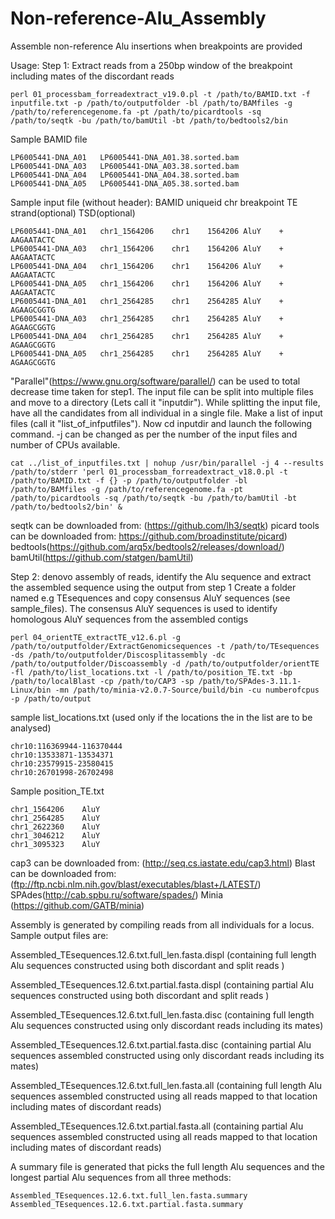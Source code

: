 # Non-reference-Alu_Assembly
 Assemble non-reference Alu insertions when breakpoints are provided


Usage:
Step 1:
Extract reads from a 250bp window of the breakpoint including mates of the discordant reads

	perl 01_processbam_forreadextract_v19.0.pl -t /path/to/BAMID.txt -f inputfile.txt -p /path/to/outputfolder -bl /path/to/BAMfiles -g /path/to/referencegenome.fa -pt /path/to/picardtools -sq /path/to/seqtk -bu /path/to/bamUtil -bt /path/to/bedtools2/bin


Sample BAMID file

	LP6005441-DNA_A01	LP6005441-DNA_A01.38.sorted.bam
	LP6005441-DNA_A03	LP6005441-DNA_A03.38.sorted.bam
	LP6005441-DNA_A04	LP6005441-DNA_A04.38.sorted.bam
	LP6005441-DNA_A05	LP6005441-DNA_A05.38.sorted.bam	
	
Sample input file (without header):
	BAMID				uniqueid		chr		breakpoint TE	strand(optional) TSD(optional)
	
	LP6005441-DNA_A01	chr1_1564206	chr1	1564206	AluY	+	AAGAATACTC
	LP6005441-DNA_A03	chr1_1564206	chr1	1564206	AluY	+	AAGAATACTC
	LP6005441-DNA_A04	chr1_1564206	chr1	1564206	AluY	+	AAGAATACTC
	LP6005441-DNA_A05	chr1_1564206	chr1	1564206	AluY	+	AAGAATACTC
	LP6005441-DNA_A01	chr1_2564285	chr1	2564285	AluY	+	AGAAGCGGTG
	LP6005441-DNA_A03	chr1_2564285	chr1	2564285	AluY	+	AGAAGCGGTG
	LP6005441-DNA_A04	chr1_2564285	chr1	2564285	AluY	+	AGAAGCGGTG
	LP6005441-DNA_A05	chr1_2564285	chr1	2564285	AluY	+	AGAAGCGGTG

"Parallel"(https://www.gnu.org/software/parallel/) can be used to total decrease time taken for step1. The input file can be split into multiple files and move to a directory (Lets call it "inputdir"). While splitting the input file, have all the candidates from all individual in a single file.  Make a list of input files (call it "list_of_infputfiles"). Now cd inputdir and launch the following command. -j can be changed as per the number of the input files and number of CPUs available.

	cat ../list_of_inputfiles.txt | nohup /usr/bin/parallel -j 4 --results /path/to/stderr 'perl 01_processbam_forreadextract_v18.0.pl -t /path/to/BAMID.txt -f {} -p /path/to/outputfolder -bl /path/to/BAMfiles -g /path/to/referencegenome.fa -pt /path/to/picardtools -sq /path/to/seqtk -bu /path/to/bamUtil -bt /path/to/bedtools2/bin' &

seqtk can be downloaded from: (https://github.com/lh3/seqtk)
picard tools can be downloaded from: https://github.com/broadinstitute/picard)
bedtools(https://github.com/arq5x/bedtools2/releases/download/)
bamUtil(https://github.com/statgen/bamUtil)

Step 2:
denovo assembly of reads, identify the Alu sequence and extract the assembled sequence using the output from step 1
Create a folder named e.g TEsequences and copy consensus AluY sequences (see sample_files). The consensus AluY sequences is used to identify homologous AluY sequences from the assembled contigs


	perl 04_orientTE_extractTE_v12.6.pl -g /path/to/outputfolder/ExtractGenomicsequences -t /path/to/TEsequences -ds /path/to/outputfolder/Discosplitassembly -dc /path/to/outputfolder/Discoassembly -d /path/to/outputfolder/orientTE -fl /path/to/list_locations.txt -l /path/to/position_TE.txt -bp /path/to/localBlast -cp /path/to/CAP3 -sp /path/to/SPAdes-3.11.1-Linux/bin -mn /path/to/minia-v2.0.7-Source/build/bin -cu numberofcpus -p /path/to/output 

sample list_locations.txt (used only if the locations the in the list are to be analysed)

	chr10:116369944-116370444
	chr10:13533871-13534371
	chr10:23579915-23580415
	chr10:26701998-26702498

Sample position_TE.txt

	chr1_1564206    AluY
	chr1_2564285    AluY
	chr1_2622360    AluY
	chr1_3046212    AluY
	chr1_3095323    AluY

cap3 can be downloaded from: (http://seq.cs.iastate.edu/cap3.html)
Blast can be downloaded from: (ftp://ftp.ncbi.nlm.nih.gov/blast/executables/blast+/LATEST/)
SPAdes(http://cab.spbu.ru/software/spades/)
Minia (https://github.com/GATB/minia)


Assembly is generated by compiling reads from all individuals for a locus. Sample output files are:

Assembled_TEsequences.12.6.txt.full_len.fasta.displ (containing full length Alu sequences constructed using both discordant and split reads )

Assembled_TEsequences.12.6.txt.partial.fasta.displ (containing partial Alu sequences constructed using both discordant and split reads )



Assembled_TEsequences.12.6.txt.full_len.fasta.disc (containing full length Alu sequences constructed using only discordant  reads including its mates)

Assembled_TEsequences.12.6.txt.partial.fasta.disc (containing partial Alu sequences assembled constructed using only discordant  reads including its mates)


Assembled_TEsequences.12.6.txt.full_len.fasta.all (containing full length Alu sequences assembled constructed using all reads mapped to that location including mates of discordant reads)

Assembled_TEsequences.12.6.txt.partial.fasta.all (containing partial Alu sequences assembled constructed using all reads mapped to that location including mates of discordant reads)



A summary file is generated that picks the full length Alu sequences and the longest partial Alu sequences from all three methods:

	Assembled_TEsequences.12.6.txt.full_len.fasta.summary
	Assembled_TEsequences.12.6.txt.partial.fasta.summary







